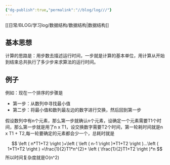 ```yaml
---
{"dg-publish":true,"permalink":"//blog/log///"}
---
```


[[日常/BLOG/学习log/数据结构/数据结构\|数据结构]]
## 基本思想
计算的思路是：用步数去描述运行时间，一步就是计算的基本单位，用计算从开始到结束总共执行了多少步来求算法的运行时间。

## 例子
例如：现在一个排序的步骤是
- 第一步：从数列中寻找最小值
- 第二步：将最小值和数列最左边的数字进行交换，然后回到第一步

假设数列中有n个元素，那么第一步就确认n个元素，设确定一个元素需要T1个时间，那么第一步就是用了n x T1，设交换数字需要T2个时间，第一轮耗时间就是n x T1 + T2,每一轮要确定的元素都会少一个，总耗时就是

$$
 \left ( n*T1+T2 \right )+\left ( \left ( n-1 \right )*T1+T2 \right )...\left ( 1*T1+T2 \right )
=\frac{1}{2}T1*n^{2}+ \left ( \frac{1}{2}T1+T2 \right )*n
$$
所以时间复杂度就是O(n^2)

